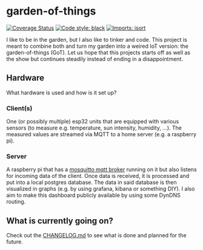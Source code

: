 # garden-of-things
[![Coverage Status](https://coveralls.io/repos/github/frank690/garden-of-things/badge.svg?branch=main)](https://coveralls.io/github/frank690/garden-of-things?branch=main)
[![Code style: black](https://img.shields.io/badge/code%20style-black-000000.svg)](https://github.com/psf/black)
[![Imports: isort](https://img.shields.io/badge/%20imports-isort-%231674b1?style=flat&labelColor=ef8336)](https://pycqa.github.io/isort/)


I like to be in the garden, but I also like to tinker and code.
This project is meant to combine both and turn my garden into a weired IoT version: the garden-of-things (GoT).
Let us hope that this projects starts off as well as the show but continues steadily instead of ending in a disappointment.

## Hardware
What hardware is used and how is it set up?

### Client(s)
One (or possibly multiple) esp32 units that are equipped with various sensors
(to measure e.g. temperature, sun intensity, humidity, ...). The measured values are streamed via MQTT to a home server (e.g. a raspberry pi).

### Server
A raspberry pi that has a [mosquitto mqtt broker](https://mosquitto.org/) running on it but also listens for incoming data of the client.
Once data is received, it is processed and put into a local postgres database.
The data in said database is then visualized in graphs (e.g. by using grafana, kibana or something DIY).
I also aim to make this dashboard publicly available by using some DynDNS routing.

## What is currently going on?
Check out the [CHANGELOG.md](./CHANGELOG.md) to see what is done and planned for the future.
